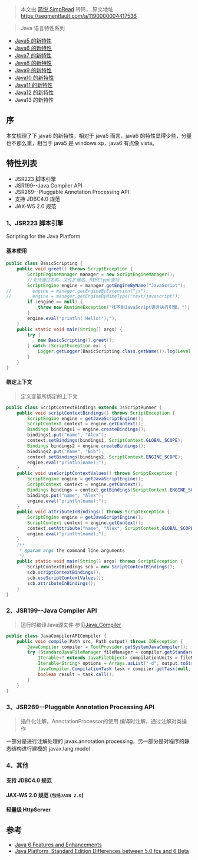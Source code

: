 > 本文由 [简悦 SimpRead](http://ksria.com/simpread/) 转码， 原文地址 https://segmentfault.com/a/1190000004417536

> Java 语言特性系列

- [Java5 的新特性](https://segmentfault.com/a/1190000004417288)
- [Java6 的新特性](https://segmentfault.com/a/1190000004417536)
- [Java7 的新特性](https://segmentfault.com/a/1190000004417830)
- [Java8 的新特性](https://segmentfault.com/a/1190000004419611)
- [Java9 的新特性](https://segmentfault.com/a/1190000013620826)
- [Java10 的新特性](https://segmentfault.com/a/1190000014076481)
- [Java11 的新特性](https://segmentfault.com/a/1190000016527932)
- [Java12 的新特性](https://segmentfault.com/a/1190000018588495)
- <a>Java13 的新特性</a>

## 序

本文梳理了下 java6 的新特性，相对于 java5 而言，java6 的特性显得少些，分量也不那么重，相当于 java5 是 windows xp，java6 有点像 vista。

## 特性列表

- JSR223 脚本引擎
- JSR199--Java Compiler API
- JSR269--Pluggable Annotation Processing API
- 支持 JDBC4.0 规范
- JAX-WS 2.0 规范

### 1、JSR223 脚本引擎

Scripting for the Java Platform

####  基本使用

```java
public class BasicScripting {
    public void greet() throws ScriptException {
        ScriptEngineManager manager = new ScriptEngineManager();
        //支持通过名称、文件扩展名、MIMEtype查找
        ScriptEngine engine = manager.getEngineByName("JavaScript");
//        engine = manager.getEngineByExtension("js");
//        engine = manager.getEngineByMimeType("text/javascript");
        if (engine == null) {
            throw new RuntimeException("找不到JavaScript语言执行引擎。");
        }
        engine.eval("println('Hello!');");
    }
    public static void main(String[] args) {
        try {
            new BasicScripting().greet();
        } catch (ScriptException ex) {
            Logger.getLogger(BasicScripting.class.getName()).log(Level.SEVERE, null, ex);
        }
    }
}
```

####  绑定上下文
>定义变量所绑定的上下文

```java
public class ScriptContextBindings extends JsScriptRunner {
    public void scriptContextBindings() throws ScriptException {
        ScriptEngine engine = getJavaScriptEngine();
        ScriptContext context = engine.getContext();
        Bindings bindings1 = engine.createBindings();
        bindings1.put("name", "Alex");
        context.setBindings(bindings1, ScriptContext.GLOBAL_SCOPE);
        Bindings bindings2 = engine.createBindings();
        bindings2.put("name", "Bob");
        context.setBindings(bindings2, ScriptContext.ENGINE_SCOPE);
        engine.eval("println(name);");
    }
    public void useScriptContextValues() throws ScriptException {
        ScriptEngine engine = getJavaScriptEngine();
        ScriptContext context = engine.getContext();
        Bindings bindings = context.getBindings(ScriptContext.ENGINE_SCOPE);
        bindings.put("name", "Alex");
        engine.eval("println(name);");
    }
    public void attributeInBindings() throws ScriptException {
        ScriptEngine engine = getJavaScriptEngine();
        ScriptContext context = engine.getContext();
        context.setAttribute("name", "Alex", ScriptContext.GLOBAL_SCOPE);
        engine.eval("println(name);");
    }
    /**
     * @param args the command line arguments
     */
    public static void main(String[] args) throws ScriptException {
        ScriptContextBindings scb = new ScriptContextBindings();
        scb.scriptContextBindings();
        scb.useScriptContextValues();
        scb.attributeInBindings();
    }
}
```

### 2、JSR199--Java Compiler API
> 运行时编译Java源文件
> 参见[Java_Compiler]()

```java
public class JavaCompilerAPICompiler {
    public void compile(Path src, Path output) throws IOException {
        JavaCompiler compiler = ToolProvider.getSystemJavaCompiler();
        try (StandardJavaFileManager fileManager = compiler.getStandardFileManager(null, null, null)) {
            Iterable<? extends JavaFileObject> compilationUnits = fileManager.getJavaFileObjects(src.toFile());
            Iterable<String> options = Arrays.asList("-d", output.toString());
            JavaCompiler.CompilationTask task = compiler.getTask(null, fileManager, null, options, null, compilationUnits);
            boolean result = task.call();
        }
    }
}
```

### 3、JSR269--Pluggable Annotation Processing API
>插件化注解，AnnotationProcessor的使用
>编译时注解，通过注解对类操作<!--例如：@builder注解--根据People类生成PeopleBuilder减少代码量 -->

一部分是进行注解处理的 javax.annotation.processing，另一部分是对程序的静态结构进行建模的 javax.lang.model

### 4、其他

####  支持 JDBC4.0 规范
####  JAX-WS 2.0 规范 (`包括JAXB 2.0`)
####  轻量级 HttpServer

## 参考

-  [Java 6 Features and Enhancements](http://www.oracle.com/technetwork/java/javase/features-141434.html)
-  [Java Platform, Standard Edition Differences between 5.0 fcs and 6 Beta](http://docs.oracle.com/cd/E17802_01/j2se/javase/6/jcp/beta/apidiffs/index-diffs.html)</span></span></span>
